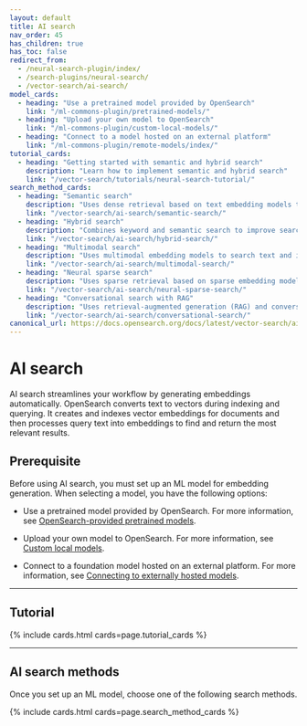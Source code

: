 ```yaml
---
layout: default
title: AI search
nav_order: 45
has_children: true
has_toc: false
redirect_from: 
  - /neural-search-plugin/index/
  - /search-plugins/neural-search/
  - /vector-search/ai-search/
model_cards:
  - heading: "Use a pretrained model provided by OpenSearch"
    link: "/ml-commons-plugin/pretrained-models/"
  - heading: "Upload your own model to OpenSearch"
    link: "/ml-commons-plugin/custom-local-models/"
  - heading: "Connect to a model hosted on an external platform"
    link: "/ml-commons-plugin/remote-models/index/"
tutorial_cards:
  - heading: "Getting started with semantic and hybrid search"
    description: "Learn how to implement semantic and hybrid search"
    link: "/vector-search/tutorials/neural-search-tutorial/"
search_method_cards:
  - heading: "Semantic search"
    description: "Uses dense retrieval based on text embedding models to search text data."
    link: "/vector-search/ai-search/semantic-search/"
  - heading: "Hybrid search"
    description: "Combines keyword and semantic search to improve search relevance."
    link: "/vector-search/ai-search/hybrid-search/"
  - heading: "Multimodal search"
    description: "Uses multimodal embedding models to search text and image data."
    link: "/vector-search/ai-search/multimodal-search/"
  - heading: "Neural sparse search"
    description: "Uses sparse retrieval based on sparse embedding models to search text data."
    link: "/vector-search/ai-search/neural-sparse-search/"
  - heading: "Conversational search with RAG"
    description: "Uses retrieval-augmented generation (RAG) and conversational memory to provide context-aware responses."
    link: "/vector-search/ai-search/conversational-search/"
canonical_url: https://docs.opensearch.org/docs/latest/vector-search/ai-search/index/
---
```


# AI search

AI search streamlines your workflow by generating embeddings automatically. OpenSearch converts text to vectors during indexing and querying. It creates and indexes vector embeddings for documents and then processes query text into embeddings to find and return the most relevant results.

## Prerequisite

Before using AI search, you must set up an ML model for embedding generation. When selecting a model, you have the following options:

- Use a pretrained model provided by OpenSearch. For more information, see [OpenSearch-provided pretrained models]({{site.url}}{{site.baseurl}}/ml-commons-plugin/pretrained-models/).

- Upload your own model to OpenSearch. For more information, see [Custom local models]({{site.url}}{{site.baseurl}}/ml-commons-plugin/custom-local-models/).

- Connect to a foundation model hosted on an external platform. For more information, see [Connecting to externally hosted models]({{site.url}}{{site.baseurl}}/ml-commons-plugin/remote-models/index/).

---

## Tutorial

{% include cards.html cards=page.tutorial_cards %}

---

## AI search methods

Once you set up an ML model, choose one of the following search methods.

{% include cards.html cards=page.search_method_cards %}
